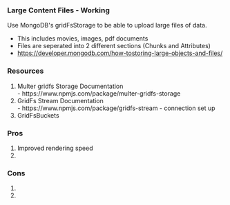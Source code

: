 ### Large Content Files - Working

Use MongoDB's gridFsStorage to be able to upload large files of data.
- This includes movies, images, pdf documents
- Files are seperated into 2 different sections (Chunks and Attributes)
- https://developer.mongodb.com/how-tostoring-large-objects-and-files/ 

### Resources
<ol>
    <li>Multer gridfs Storage Documentation</li>
        - https://www.npmjs.com/package/multer-gridfs-storage <br>
    <li>GridFs Stream Documentation</li>
        - https://www.npmjs.com/package/gridfs-stream
        - connection set up 
    <li>GridFsBuckets</b> </li>
</ol>

### Pros 
<ol>
    <li>Improved rendering speed<li>
</ol>

### Cons
<ol>
    <li><li>
</ol>